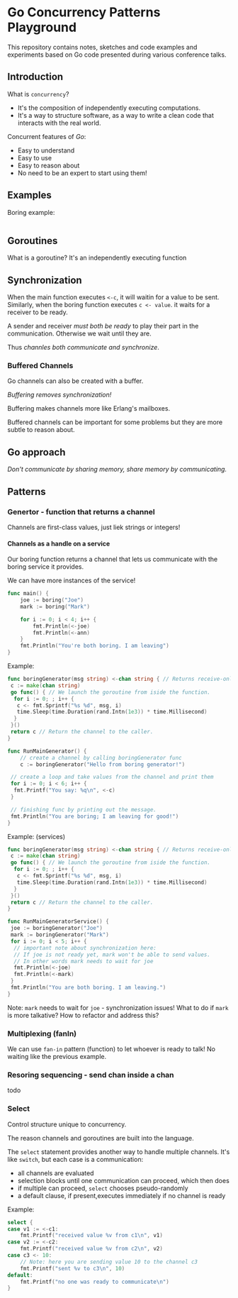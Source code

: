 # Go Concurrency Patterns Playground

This repository contains notes, sketches and code examples and experiments based on Go code presented during various conference talks.

## Introduction

What is `concurrency`?

- It's the composition of independently executing computations.
- It's a way to structure software, as a way to write a clean code that interacts with the real world.

Concurrent features of *Go*:

- Easy to understand
- Easy to use
- Easy to reason about
- No need to be an expert to start using them!

## Examples

Boring example:

```go

```

## Goroutines

What is a goroutine? It's an independently executing function

## Synchronization

When the main function executes `<-c`, it will waitin for a value to be sent.
Similarly, when the boring function executes `c <- value`. it waits for a receiver to be ready.

A sender and receiver *must both be ready* to play their part in the communication. Otherwise we wait until they are.

Thus *channles both communicate and synchronize*.

### Buffered Channels

Go channels can also be created with a buffer.

*Buffering removes synchronization!*

Buffering makes channels more like Erlang's mailboxes.

Buffered channels can be important for some problems but they are more subtle to reason about.

## Go approach

*Don't communicate by sharing memory, share memory by communicating.*

## Patterns

### Genertor - function that returns a channel

Channels are first-class values, just liek strings or integers!

#### Channels as a handle on a service

Our boring function returns a channel that lets us communicate with the boring service it provides.

We can have more instances of the service!

```go
func main() {
    joe := boring("Joe")
    mark := boring("Mark")

    for i := 0; i < 4; i++ {
        fmt.Println(<-joe)
        fmt.Println(<-ann)
    }
    fmt.Println("You're both boring. I am leaving")
}
```

Example:

```go
func boringGenerator(msg string) <-chan string { // Returns receive-only channel of strings.
 c := make(chan string)
 go func() { // We launch the goroutine from iside the function.
  for i := 0; ; i++ {
   c <- fmt.Sprintf("%s %d", msg, i)
   time.Sleep(time.Duration(rand.Intn(1e3)) * time.Millisecond)
  }
 }()
 return c // Return the channel to the caller.
}

func RunMainGenerator() {
    // create a channel by calling boringGenerator func
    c := boringGenerator("Hello from boring generator!")

 // create a loop and take values from the channel and print them
 for i := 0; i < 6; i++ {
  fmt.Printf("You say: %q\n", <-c)
 }

 // finishing func by printing out the message.
 fmt.Println("You are boring; I am leaving for good!")
}
```

Example: (services)

```go
func boringGenerator(msg string) <-chan string { // Returns receive-only channel of strings.
 c := make(chan string)
 go func() { // We launch the goroutine from iside the function.
  for i := 0; ; i++ {
   c <- fmt.Sprintf("%s %d", msg, i)
   time.Sleep(time.Duration(rand.Intn(1e3)) * time.Millisecond)
  }
 }()
 return c // Return the channel to the caller.
}

func RunMainGeneratorService() {
 joe := boringGenerator("Joe")
 mark := boringGenerator("Mark")
 for i := 0; i < 5; i++ {
  // important note about synchronization here:
  // If joe is not ready yet, mark won't be able to send values.
  // In other words mark needs to wait for joe
  fmt.Println(<-joe)
  fmt.Println(<-mark)
 }
 fmt.Println("You are both boring. I am leaving.")
}
```

Note: `mark` needs to wait for `joe` - synchronization issues! What to do if `mark` is more talkative? How to refactor and address this?

### Multiplexing (fanIn)

We can use `fan-in` pattern (function) to let whoever is ready to talk! No waiting like the previous example.

### Resoring sequencing - send chan inside a chan

todo

### Select

Control structure unique to concurrency.

The reason channels and goroutines are built into the language.

The `select` statement provides another way to handle multiple channels. It's like `switch`, but each case is a communication:

- all channels are evaluated
- selection blocks until one communication can proceed, which then does
- if multiple can proceed, `select` chooses pseudo-randomly
- a default clause, if present,executes immediately if no channel is ready

Example:

```go
select {
case v1 := <-c1:
    fmt.Printf("received value %v from c1\n", v1)
case v2 := <-c2:
    fmt.Printf("received value %v from c2\n", v2)
case c3 <- 10:
    // Note: here you are sending value 10 to the channel c3
    fmt.Printf("sent %v to c3\n", 10)
default:
    fmt.Printf("no one was ready to communicate\n")
}
```
